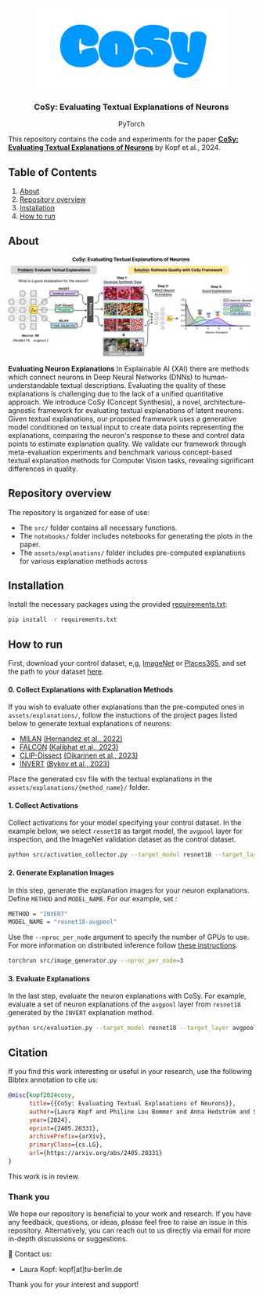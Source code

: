 <br/><br/>
<p align="center">
  <img width="400" src="./cosy_logo.svg">
<h3 align="center"><b>CoSy: Evaluating Textual Explanations of Neurons</b></h3>
<p align="center">
  PyTorch

  </p>

This repository contains the code and experiments for the paper **[CoSy: Evaluating Textual Explanations of Neurons](https://arxiv.org/abs/2405.20331)** by Kopf et al., 2024. 

<!--[![Getting started!](https://colab.research.google.com/assets/colab-badge.svg)](anonymous)-->

## Table of Contents
1. [About](#about)
2. [Repository overview](#repository-overview)
3. [Installation](#installation)
4. [How to run](#how-to-run)

## About

</p>
<p align="center">
  <img width="800" src="./cosy_graph.png">
</p>

**Evaluating Neuron Explanations** In Explainable AI (XAI) there are methods which connect neurons in Deep Neural Networks (DNNs) to human-understandable textual descriptions. Evaluating the quality of these explanations is challenging due to the lack of a unified quantitative approach. We introduce CoSy (Concept Synthesis), a novel, architecture-agnostic framework for evaluating textual explanations of latent neurons. Given textual explanations, our proposed framework uses a generative model conditioned on textual input to create data points representing the explanations, comparing the neuron's response to these and control data points to estimate explanation quality. We validate our framework through meta-evaluation experiments and benchmark various concept-based textual explanation methods for Computer Vision tasks, revealing significant differences in quality.

## Repository overview

The repository is organized for ease of use:
- The `src/` folder contains all necessary functions.
- The `notebooks/` folder includes notebooks for generating the plots in the paper.
- The `assets/explanations/` folder includes pre-computed explanations for various explanation methods across

## Installation

Install the necessary packages using the provided [requirements.txt](https://github.com/lkopf/cosy/blob/main/requirements.txt):

```bash
pip install -r requirements.txt
```

## How to run

First, download your control dataset, e,g, [ImageNet](https://www.image-net.org/download.php) or [Places365](http://places2.csail.mit.edu/download.html), and set the path to your dataset [here](https://github.com/lkopf/cosy/blob/main/src/utils.py#L12).

#### 0. Collect Explanations with Explanation Methods

If you wish to evaluate other explanations than the pre-computed ones in `assets/explanations/`, follow the instuctions of the project pages listed below to generate textual explanations of neurons:

- [MILAN](https://github.com/evandez/neuron-descriptions) [(Hernandez et al., 2022)](https://arxiv.org/abs/2201.11114)
- [FALCON](https://github.com/NehaKalibhat/falcon-explain) [(Kalibhat et al., 2023)](https://arxiv.org/abs/2307.10504)
- [CLIP-Dissect](https://github.com/Trustworthy-ML-Lab/CLIP-dissect) [(Oikarinen et al., 2023)](https://arxiv.org/abs/2204.10965)
- [INVERT](https://github.com/lapalap/invert) [(Bykov et al., 2023)](https://arxiv.org/abs/2311.13594)

Place the generated csv file with the textual explanations in the `assets/explanations/{method_name}/` folder.

#### 1. Collect Activations

Collect activations for your model specifying your control dataset. In the example below, we select `resnet18` as target model, the `avgpool` layer for inspection, and the ImageNet validation dataset as the control dataset. 

```bash
python src/activation_collector.py --target_model resnet18 --target_layer avgpool --dataset imagenet
```

#### 2. Generate Explanation Images
In this step, generate the explanation images for your neuron explanations. Define `METHOD` and `MODEL_NAME`. For our example, set :

```bash
METHOD = "INVERT"
MODEL_NAME = "resnet18-avgpool"
```
Use the ``--nproc_per_node`` argument to specify the number of GPUs to use. For more information on distributed inference follow [these instructions](https://huggingface.co/docs/diffusers/main/en/training/distributed_inference).

```bash
torchrun src/image_generator.py --nproc_per_node=3
```

#### 3. Evaluate Explanations
In the last step, evaluate the neuron explanations with CoSy. For example, evaluate a set of neuron explanations of the `avgpool` layer from `resnet18` generated by the `INVERT` explanation method.

```bash
python src/evaluation.py --target_model resnet18 --target_layer avgpool --method INVERT
```

## Citation

If you find this work interesting or useful in your research, use the following Bibtex annotation to cite us:

```bibtex
@misc{kopf2024cosy,
      title={{CoSy: Evaluating Textual Explanations of Neurons}}, 
      author={Laura Kopf and Philine Lou Bommer and Anna Hedström and Sebastian Lapuschkin and Marina M. -C. Höhne and Kirill Bykov},
      year={2024},
      eprint={2405.20331},
      archivePrefix={arXiv},
      primaryClass={cs.LG},
      url={https://arxiv.org/abs/2405.20331}
}
```
This work is in review.

### Thank you

We hope our repository is beneficial to your work and research. If you have any feedback, questions, or ideas, please feel free to raise an issue in this repository. Alternatively, you can reach out to us directly via email for more in-depth discussions or suggestions. 

📧 Contact us:
- Laura Kopf: kopf[at]tu-berlin.de

Thank you for your interest and support!
